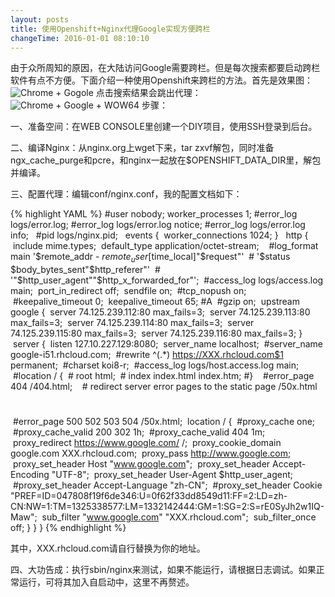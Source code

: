 ```yaml
---
layout: posts
title: 使用Openshift+Nginx代理Google实现方便跨栏
changeTime: 2016-01-01 08:10:10
---
```


由于众所周知的原因，在大陆访问Google需要跨栏。但是每次搜索都要启动跨栏软件有点不方便。下面介绍一种使用Openshift来跨栏的方法。首先是效果图：
![Chrome + Gogole](http://images2015.cnblogs.com/blog/585442/201601/585442-20160101085838026-457015255.png)
点击搜索结果会跳出代理：
![Chrome + Google + WOW64](http://images2015.cnblogs.com/blog/585442/201601/585442-20160101085908698-1993570021.png)
步骤：

一、准备空间：在WEB CONSOLE里创建一个DIY项目，使用SSH登录到后台。

二、编译Nginx：从nginx.org上wget下来，tar zxvf解包，同时准备ngx_cache_purge和pcre，和nginx一起放在$OPENSHIFT_DATA_DIR里，解包并编译。

三、配置代理：编辑conf/nginx.conf，我的配置文档如下：

{% highlight YAML %}
#user nobody;
worker_processes 1;
#error_log logs/error.log;
#error_log logs/error.log notice;
#error_log logs/error.log info;
 
#pid logs/nginx.pid;
 
events {
 worker_connections 1024;
}
 
http {
 include mime.types;
 default_type application/octet-stream;
 
 #log_format main '$remote_addr - $remote_user [$time_local]"$request"'
 # '$status $body_bytes_sent"$http_referer"'
 # '"$http_user_agent""$http_x_forwarded_for"';
 #access_log logs/access.log main;
 port_in_redirect off;
 sendfile on;
 #tcp_nopush on;
 #keepalive_timeout 0;
 keepalive_timeout 65;
#A
 #gzip on;
 upstream google {
 server 74.125.239.112:80 max_fails=3;
 server 74.125.239.113:80 max_fails=3;
 server 74.125.239.114:80 max_fails=3;
 server 74.125.239.115:80 max_fails=3;
 server 74.125.239.116:80 max_fails=3;
}
 server {
 listen 127.10.227.129:8080;
 server_name localhost;
 #server_name google-i51.rhcloud.com;
 #rewrite ^(.*) https://XXX.rhcloud.com$1 permanent;
 #charset koi8-r;
 #access_log logs/host.access.log main;
 #location / {
 # root html;
 # index index.html index.htm;
#}
 
 #error_page 404 /404.html;
 
 # redirect server error pages to the static page /50x.html
#
 #error_page 500 502 503 504 /50x.html;
 location / {
 #proxy_cache one;
 #proxy_cache_valid 200 302 1h;
 #proxy_cache_valid 404 1m;
 proxy_redirect https://www.google.com/ /;
 proxy_cookie_domain google.com XXX.rhcloud.com;
 proxy_pass http://www.google.com;
 proxy_set_header Host "www.google.com";
 proxy_set_header Accept-Encoding "UTF-8";
 proxy_set_header User-Agent $http_user_agent;
 #proxy_set_header Accept-Language "zh-CN";
 #proxy_set_header Cookie "PREF=ID=047808f19f6de346:U=0f62f33dd8549d11:FF=2:LD=zh-CN:NW=1:TM=1325338577:LM=1332142444:GM=1:SG=2:S=rE0SyJh2w1IQ-Maw";
 sub_filter "www.google.com" "XXX.rhcloud.com";
 sub_filter_once off;
}
}
}
{% endhighlight %}

其中，XXX.rhcloud.com请自行替换为你的地址。

四、大功告成：执行sbin/nginx来测试，如果不能运行，请根据日志调试。如果正常运行，可将其加入自启动中，这里不再赘述。